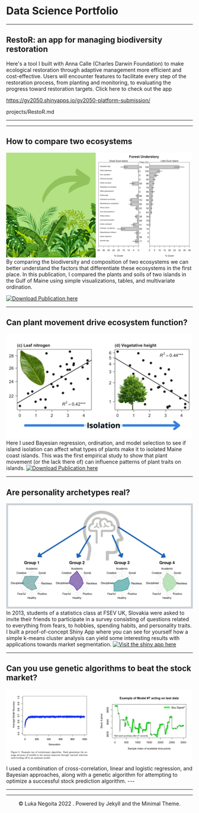 # Data Science Portfolio
---

## RestoR: an app for managing biodiversity restoration

Here's a tool I built with Anna Calle (Charles Darwin Foundation) to make ecological restoration through adaptive management more efficient and cost-effective. Users will encounter features to facilitate every step of the restoration process, from planting and monitoring, to evaluating the progress toward restoration targets. Click here to check out the app 

https://gv2050.shinyapps.io/gv2050-platform-submission/

projects/RestoR.md

---


---

## How to compare two ecosystems

<center><img src="/images/Duck_islands_thumb.png"></center>
By comparing the biodiversity and composition of two ecosystems we can better understand the factors that differentiate these ecosystems in the first place. In this publication, I compared the plants and soils of two islands in the Gulf of Maine using simple visualizations, tables, and multivariate ordination.

<a href="https://www.lukanegoita.com/uploads/1/3/5/3/13537361/negoita_et_al_2016b.pdf" target="_blank"><img src = "https://img.shields.io/badge/Publication-Download%20PDF-00a398?logo=adobeacrobatreader" alt = "Download Publication here"></a>

---
## Can plant movement drive ecosystem function?

<center><img src="/images/Islands_Regression_thumb.png"></center>
Here I used Bayesian regression, ordination, and model selection to see if island isolation can affect what types of plants make it to isolated Maine coast islands. This was the first empirical study to show that plant movement (or the lack there of) can influence patterns of plant traits on islands.
<a href="https://www.lukanegoita.com/uploads/1/3/5/3/13537361/negoita_et_al-2016-ecography.pdf" target="_blank"><img src = "https://img.shields.io/badge/Publication-Download%20PDF-00a398?logo=adobeacrobatreader" alt = "Download Publication here"></a>

---
## Are personality archetypes real?

<center><img src="/images/archetypes_thumb.png"></center>
In 2013, students of a statistics class at FSEV UK, Slovakia were asked to invite their friends to participate in a survey consisting of questions related to everything from fears, to hobbies, spending habits, and personality traits. I built a proof-of-concept Shiny App where you can see for yourself how a simple k-means cluster analysis can yield some interesting results with applications towards market segmentation.
<a href="https://lukanegoita.shinyapps.io/young_archetypes_of_slovakia/" target="_blank"><img src = "https://img.shields.io/badge/Shiny%20App-Open%20Web%20App-00a398?logo=r" alt = "Visit the shiny app here"></a>


---
## Can you use genetic algorithms to beat the stock market?

<center><img src="/images/stock_thumb.jpg"></center>
I used a combination of cross-correlation, linear and logistic regression, and Bayesian approaches, along with a genetic algorithm for attempting to optimize a successful stock prediction algorithm.
---


---


---

<center>© Luka Negoita 2022 . Powered by Jekyll and the Minimal Theme.</center>
